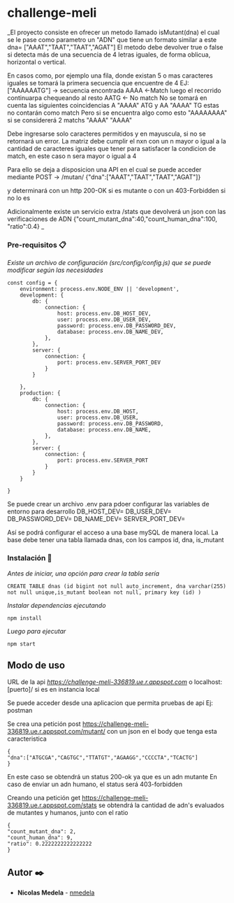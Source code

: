# challenge-meli
_El proyecto consiste en ofrecer un metodo llamado isMutant(dna) el cual se le pase como parametro un "ADN" que tiene un formato similar a este
dna= ["AAAT","TAAT","TAAT","AGAT"]
El metodo debe devolver true o false si detecta más de una secuencia de 4 letras iguales, de forma oblicua, horizontal o vertical.

En casos como, por ejemplo una fila, donde existan 5 o mas caracteres iguales se tomará la primera secuencia que encuentre de 4 
EJ:  ["AAAAAATG"] -> secuencia encontrada AAAA <-Match  luego el recorrido continuarpa chequeando al resto AATG <- No match
No se tomará en cuenta las siguientes coincidencias A "AAAA" ATG y AA "AAAA" TG estas no contarán como match
Pero si se encuentra algo como esto "AAAAAAAA" si se considererá 2 matchs "AAAA" "AAAA"

Debe ingresarse solo caracteres permitidos y en mayuscula, si no se retornará un error.
La matriz debe cumplir el nxn con un n mayor o igual a la cantidad de caracteres iguales que tener para satisfacer la condicion de match, en este caso n sera mayor o igual a 4

Para ello se deja a disposicion una API en el cual se puede acceder mediante 
POST -> /mutan/
{"dna":["AAAT","TAAT","TAAT","AGAT"]}

y determinará con un http 200-OK si es mutante o con un 403-Forbidden si no lo es

Adicionalmente existe un servicio extra /stats que devolverá un json con las verificaciones de ADN
{"count_mutant_dna":40,"count_human_dna":100, "ratio":0.4}
_

### Pre-requisitos 📋

_Existe un archivo de configuración (src/config/config.js) que se puede modificar según las necesidades_

```
const config = {
    environment: process.env.NODE_ENV || 'development',
    development: {
        db: {
            connection: {
                host: process.env.DB_HOST_DEV,
                user: process.env.DB_USER_DEV,
                password: process.env.DB_PASSWORD_DEV,
                database: process.env.DB_NAME_DEV,
            },
        },
        server: {
            connection: {
                port: process.env.SERVER_PORT_DEV
            }
        }

    },
    production: {
        db: {
            connection: {
                host: process.env.DB_HOST,
                user: process.env.DB_USER,
                password: process.env.DB_PASSWORD,
                database: process.env.DB_NAME,
            },
        },
        server: {
            connection: {
                port: process.env.SERVER_PORT
            }
        }
    }

}
```
Se puede crear un archivo .env para pdoer configurar las variables de entorno para desarrollo
DB_HOST_DEV=
DB_USER_DEV=
DB_PASSWORD_DEV=
DB_NAME_DEV=
SERVER_PORT_DEV=

Así se podrá configurar el acceso a una base mySQL de manera local.
La base debe tener una tabla llamada dnas, con los campos id, dna, is_mutant

### Instalación 🔧

_Antes de iniciar, una opción para crear la tabla sería_


```
CREATE TABLE dnas (id bigint not null auto_increment, dna varchar(255) not null unique,is_mutant boolean not null, primary key (id) )
```

_Instalar dependencias ejecutando_

```
npm install
```
_Luego para ejecutar_

```
npm start
```


## Modo de uso

URL de la api
_https://challenge-meli-336819.ue.r.appspot.com_ o localhost:[puerto]/ si es en instancia local 

Se puede acceder desde una aplicacion que permita pruebas de api Ej: postman

Se crea una petición post https://challenge-meli-336819.ue.r.appspot.com/mutant/ con un json en el body que tenga esta caracteristica
```
{
"dna":["ATGCGA","CAGTGC","TTATGT","AGAAGG","CCCCTA","TCACTG"]
}
```

En este caso se obtendrá un status 200-ok ya que es un adn mutante
En caso de enviar un adn humano, el status será 403-forbidden

Creando una petición get https://challenge-meli-336819.ue.r.appspot.com/stats se obtendrá la cantidad de adn's evaluados de mutantes y humanos, junto con el ratio
```
{
"count_mutant_dna": 2,
"count_human_dna": 9,
"ratio": 0.2222222222222222
}
```

## Autor ✒️

* **Nicolas Medela** - [nmedela](https://github.com/nmedela)

